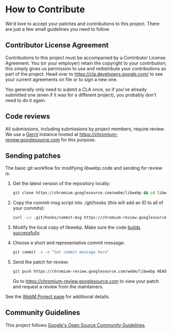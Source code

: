 # How to Contribute

We'd love to accept your patches and contributions to this project. There are
just a few small guidelines you need to follow.

## Contributor License Agreement

Contributions to this project must be accompanied by a Contributor License
Agreement. You (or your employer) retain the copyright to your contribution;
this simply gives us permission to use and redistribute your contributions as
part of the project. Head over to <https://cla.developers.google.com/> to see
your current agreements on file or to sign a new one.

You generally only need to submit a CLA once, so if you've already submitted one
(even if it was for a different project), you probably don't need to do it
again.

## Code reviews

All submissions, including submissions by project members, require review. We
use a [Gerrit](https://www.gerritcodereview.com) instance hosted at
https://chromium-review.googlesource.com for this purpose.

## Sending patches

The basic git workflow for modifying libwebp code and sending for review is:

1.  Get the latest version of the repository locally:

    ```sh
    git clone https://chromium.googlesource.com/webm/libwebp && cd libwebp
    ```

2.  Copy the commit-msg script into ./git/hooks (this will add an ID to all of
    your commits):

    ```sh
    curl -Lo .git/hooks/commit-msg https://chromium-review.googlesource.com/tools/hooks/commit-msg && chmod u+x .git/hooks/commit-msg
    ```

3.  Modify the local copy of libwebp. Make sure the code
    [builds successfully](https://chromium.googlesource.com/webm/libwebp/+/HEAD/doc/building.md#cmake).

4.  Choose a short and representative commit message:

    ```sh
    git commit -a -m "Set commit message here"
    ```

5.  Send the patch for review:

    ```sh
    git push https://chromium-review.googlesource.com/webm/libwebp HEAD:refs/for/main
    ```

    Go to https://chromium-review.googlesource.com to view your patch and
    request a review from the maintainers.

See the
[WebM Project page](https://www.webmproject.org/code/contribute/submitting-patches/)
for additional details.

## Community Guidelines

This project follows
[Google's Open Source Community Guidelines](https://opensource.google.com/conduct/).
